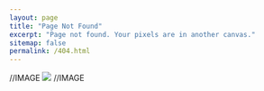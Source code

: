 ```yaml
---
layout: page
title: "Page Not Found"
excerpt: "Page not found. Your pixels are in another canvas."
sitemap: false
permalink: /404.html
---
```


//IMAGE
      <img src="{{ site.baseurl }}/images/404.png">
//IMAGE

